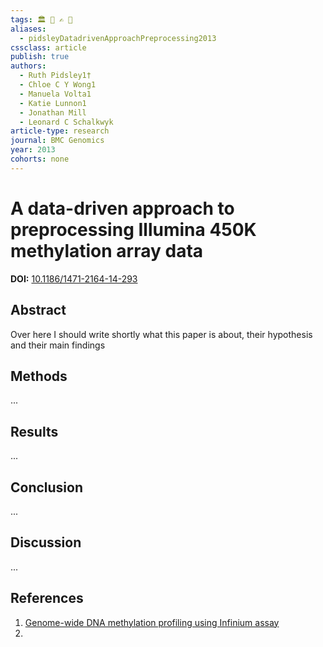 ```yaml
---
tags: 🏛 🔬 ✍️ 🔖 
aliases:
  - pidsleyDatadrivenApproachPreprocessing2013
cssclass: article
publish: true
authors:
  - Ruth Pidsley1†
  - Chloe C Y Wong1
  - Manuela Volta1
  - Katie Lunnon1
  - Jonathan Mill
  - Leonard C Schalkwyk
article-type: research
journal: BMC Genomics
year: 2013
cohorts: none
---
```

# A data-driven approach to preprocessing Illumina 450K methylation array data
**DOI:** [10.1186/1471-2164-14-293](https://www.doi.org/10.1186/1471-2164-14-293)

## Abstract
Over here I should write shortly what this paper is about, their hypothesis and their main findings

## Methods
...

## Results
...

## Conclusion
...

## Discussion
...

## References
1. [Genome-wide DNA methylation profiling using Infinium assay](bibikova-2009.md)
2. 